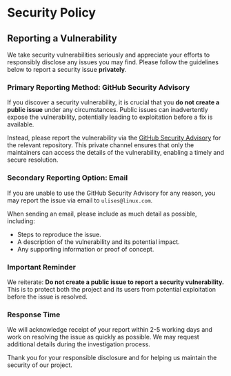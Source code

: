 # Security Policy

## Reporting a Vulnerability

We take security vulnerabilities seriously and appreciate your efforts to responsibly disclose any issues you may find. Please follow the guidelines below to report a security issue **privately**.

### Primary Reporting Method: GitHub Security Advisory

If you discover a security vulnerability, it is crucial that you **do not create a public issue** under any circumstances. Public issues can inadvertently expose the vulnerability, potentially leading to exploitation before a fix is available.

Instead, please report the vulnerability via the [GitHub Security Advisory](https://docs.github.com/en/code-security/security-advisories/guidance-on-reporting-and-writing/privately-reporting-a-security-vulnerability) for the relevant repository. This private channel ensures that only the maintainers can access the details of the vulnerability, enabling a timely and secure resolution.

### Secondary Reporting Option: Email
If you are unable to use the GitHub Security Advisory for any reason, you may report the issue via email to `ulises@linux.com`.

When sending an email, please include as much detail as possible, including:
- Steps to reproduce the issue.
- A description of the vulnerability and its potential impact.
- Any supporting information or proof of concept.

### Important Reminder
We reiterate: **Do not create a public issue to report a security vulnerability.** This is to protect both the project and its users from potential exploitation before the issue is resolved.

### Response Time
We will acknowledge receipt of your report within 2-5 working days and work on resolving the issue as quickly as possible. We may request additional details during the investigation process.

Thank you for your responsible disclosure and for helping us maintain the security of our project.